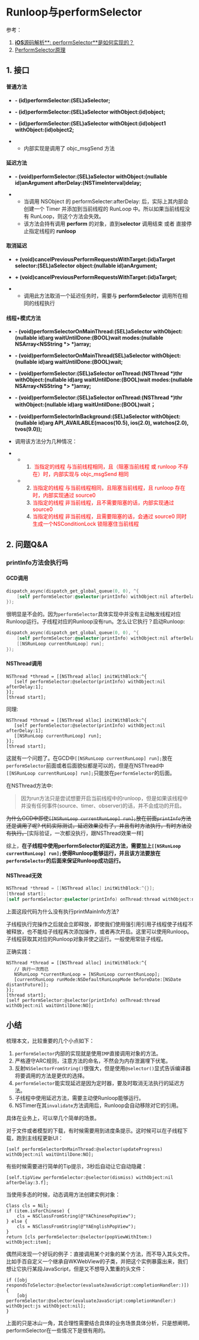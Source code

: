 # Runloop与performSelector

参考：

1. [**iOS**源码解析**: performSelector**是如何实现的？](https://juejin.cn/post/6844904115185664008#heading-16)
2. [PerformSelector原理](https://blog.chenyalun.com/2018/09/30/PerformSelector原理/#内存泄露)

## 1. 接口

#### 普通方法

- **- (id)performSelector:(SEL)aSelector;**

- **- (id)performSelector:(SEL)aSelector withObject:(id)object;**

- **- (id)performSelector:(SEL)aSelector withObject:(id)object1 withObject:(id)object2;**

- - 内部实现是调用了 objc_msgSend 方法

#### 延迟方法

- **- (void)performSelector:(SEL)aSelector withObject:(nullable id)anArgument afterDelay:(NSTimeInterval)delay;**

- - 当调用 NSObject 的 performSelecter:afterDelay: 后，实际上其内部会创建一个 Timer 并添加到当前线程的 RunLoop 中。所以如果当前线程没有 RunLoop，则这个方法会失效。
  - 该方法会持有调用 **perform** 的对象，直到**selector** 调用结束 或者 直接停止指定线程的 **runloop**

#### 取消延迟

- **+ (void)cancelPreviousPerformRequestsWithTarget:(id)aTarget selector:(SEL)aSelector object:(nullable id)anArgument;**

- **+ (void)cancelPreviousPerformRequestsWithTarget:(id)aTarget;**

- - 调用此方法取消一个延迟任务时，需要与 **performSelector** 调用所在相同的线程执行

#### 线程+模式方法

- **- (void)performSelectorOnMainThread:(SEL)aSelector withObject:(nullable id)arg waitUntilDone:(BOOL)wait modes:(nullable NSArray<NSString \*> \*)array;**

- **- (void)performSelectorOnMainThread(SEL)aSelector withObject:(nullable id)arg waitUntilDone:(BOOL)wait;**

- **- (void)performSelector:(SEL)aSelector onThread:(NSThread \*)thr withObject:(nullable id)arg waitUntilDone:(BOOL)wait modes:(nullable NSArray<NSString \*> \*)array;**

- **- (void)performSelector:(SEL)aSelector onThread:(NSThread \*)thr withObject:(nullable id)arg waitUntilDone:(BOOL)wait；**

- **\- (void)performSelectorInBackground:(SEL)aSelector withObject:(nullable id)arg API_AVAILABLE(macos(10.5), ios(2.0), watchos(2.0), tvos(9.0));**

- 调用该方法分为几种情况：

- - 1. <font color='red'> 当指定的线程 与当前线程相同，且（阻塞当前线程 或 runloop 不存在）时，内部实现与 objc_msgSend 相同</font>

  - 2. <font color='red'>当指定的线程 与当前线程相同，且阻塞当前线程，且 runloop 存在时，内部实现通过 source0</font>
    3. <font color='red'>当指定的线程 非当前线程，且不需要阻塞的话，内部实现通过 source0</font>
    4. <font color='red'>当指定的线程 非当前线程，且需要阻塞的话，会通过 source0 同时 生成一个NSConditionLock 锁阻塞住当前线程</font>

## 2. 问题Q&A

### printInfo方法会执行吗

#### GCD调用

```objective-c
dispatch_async(dispatch_get_global_queue(0, 0), ^{
    [self performSelector:@selector(printInfo) withObject:nil afterDelay:1];
});
```

很明显是不会的。因为`performSelector`具体实现中并没有主动触发线程对应Runloop运行。子线程对应的Runloop没有run。怎么让它执行？启动Runloop:

```objective-c
dispatch_async(dispatch_get_global_queue(0, 0), ^{
    [self performSelector:@selector(printInfo) withObject:nil afterDelay:1];
    [[NSRunLoop currentRunLoop] run];
});
```

#### NSThread调用

```
NSThread *thread = [[NSThread alloc] initWithBlock:^{
   [self performSelector:@selector(printInfo) withObject:nil afterDelay:1];
}];
[thread start];
```

同理:

```
NSThread *thread = [[NSThread alloc] initWithBlock:^{
   [self performSelector:@selector(printInfo) withObject:nil afterDelay:1];
   [[NSRunLoop currentRunLoop] run];
}];
[thread start];
```

这就有一个问题了。在GCD中`[[NSRunLoop currentRunLoop] run];`放在`performSelector`前面或者后面貌似都是可以的，但是在NSThread中`[[NSRunLoop currentRunLoop] run];`只能放在`performSelector`的后面。

在NSThread方法中:

> 因为run方法只是尝试想要开启当前线程中的runloop，但是如果该线程中并没有任何事件(source、timer、observer)的话，并不会成功的开启。

~~为什么GCD中即使`[[NSRunLoop currentRunLoop] run];`放在前面`printInfo`方法还是调用了呢? 代码实际测试，延迟效果没有了，并且有时方法执行，有时方法没有执行。~~[实际验证，一次都没执行，跟NSThread效果一样]

综上，**在子线程中使用performSelector的延迟方法，需要加上`[[NSRunLoop currentRunLoop] run];`使得Runloop能够运行，并且该方法要放在`performSelector`的后面来保证Runloop成功运行。**

#### NSThread无效

```objective-c
NSThread *thread = [[NSThread alloc] initWithBlock:^{}];
[thread start];
[self performSelector:@selector(printInfo) onThread:thread withObject:nil waitUntilDone:NO];
```

上面这段代码为什么没有执行printMainInfo方法?

子线程执行完操作之后就会立即释放，即使我们使用强引用引用子线程使子线程不被释放，也不能给子线程再次添加操作，或者再次开启。这里可以使用Runloop。子线程获取其对应的Runloop对象并使之运行。一般使用常驻子线程。

正确实践：

```
NSThread *thread = [[NSThread alloc] initWithBlock:^{
   // 执行一次而已
   NSRunLoop *currentRunLoop = [NSRunLoop currentRunLoop];
   [currentRunLoop runMode:NSDefaultRunLoopMode beforeDate:[NSDate distantFuture]];
}];
[thread start];
[self performSelector:@selector(printInfo) onThread:thread withObject:nil waitUntilDone:NO];
```



## 小结

梳理本文，比较重要的几个小点如下：

1. `performSelector`内部的实现就是使用`IMP`直接调用对象的方法。
2. 严格遵守ARC规则，注意方法的命名，不然会为内存泄漏埋下伏笔。
3. 反射`NSSelectorFromString()`很强大，但是使用`@selector()`显式告诉编译器将要调用的方法是更优的选择。
4. `performSelector`能实现延迟是因为定时器，要及时取消无法执行的延迟方法。
5. 子线程中使用延迟方法，需要主动使Runloop能够运行。
6. NSTimer在其`invalidate`方法调用后，Runloop会自动移除对它的引用。

具体在业务上，可以举几个简单的场景。

对于文件或者模型的下载，有时候需要用到进度条提示。这时候可以在子线程下载，跑到主线程更新UI：

```
[self performSelectorOnMainThread:@selector(updateProgress) withObject:nil waitUntilDone:NO];
```



有些时候需要进行简单的Tip提示，3秒后自动让它自动隐藏：

```
[self.tipView performSelector:@selector(dismiss) withObject:nil afterDelay:3.f];
```



当使用多态的时候，动态调用方法创建实例对象：

```
Class cls = Nil;
if (item.isForChinese) {
    cls = NSClassFromString(@"YAChinesePopView");
} else {
    cls = NSClassFromString(@"YAEnglishPopView");
}
return [cls performSelector:@selector(popViewWithItem:) withObject:item];
```



偶然间发现一个好玩的例子：直接调用某个对象的某个方法，而不导入其头文件。比如手百自定义一个继承自WKWebView的子类，并把这个实例暴露出来，我们想让它执行某段JavaScript，但是又不想导入繁重的头文件：

```
if ([obj respondsToSelector:@selector(evaluateJavaScript:completionHandler:)]) {
    [obj performSelector:@selector(evaluateJavaScript:completionHandler:) withObject:js withObject:nil];
} 
```

上面的只是冰山一角，其合理性需要结合具体的业务场景具体分析，只是想阐明，performSelector在一些情况下是很有用的。